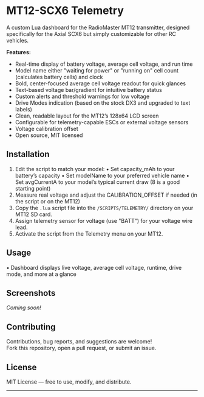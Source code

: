 # MT12-SCX6 Telemetry

A custom Lua dashboard for the RadioMaster MT12 transmitter, designed specifically for the Axial SCX6 but simply customizable for other RC vehicles.

**Features:**
- Real-time display of battery voltage, average cell voltage, and run time
- Model name either "waiting for power" or "running on" cell count (calculates battery cells) and clock
- Bold, center-focused average cell voltage readout for quick glances
- Text-based voltage bar/gradient for intuitive battery status
- Custom alerts and threshold warnings for low voltage
- Drive Modes indication (based on the stock DX3 and upgraded to text labels)
- Clean, readable layout for the MT12’s 128x64 LCD screen
- Configurable for telemetry-capable ESCs or external voltage sensors
- Voltage calibration offset
- Open source, MIT licensed

## Installation

1.	Edit the script to match your model:
	•	Set capacity_mAh to your battery’s capacity
	•	Set modelName to your preferred vehicle name
	•	Set avgCurrentA to your model’s typical current draw (8 is a good starting point)
2. Measure real voltage and adjust the CALIBRATION_OFFSET if needed (in the script or on the MT12)
3. Copy the `.lua` script file into the `/SCRIPTS/TELEMETRY/` directory on your MT12 SD card.
4. Assign telemetry sensor for voltage (use "BATT") for your voltage wire lead.
5. Activate the script from the Telemetry menu on your MT12.

## Usage

•	Dashboard displays live voltage, average cell voltage, runtime, drive mode, and more at a glance

## Screenshots

*Coming soon!*

## Contributing

Contributions, bug reports, and suggestions are welcome!  
Fork this repository, open a pull request, or submit an issue.

## License

MIT License — free to use, modify, and distribute.

---

